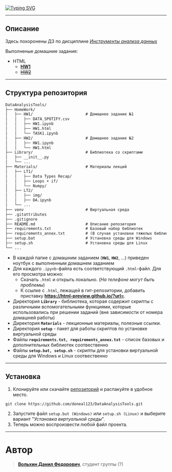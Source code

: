 <a href="https://git.io/typing-svg"><img src="https://readme-typing-svg.herokuapp.com?font=Fira+Code&weight=100&size=32&pause=1000&center=true&vCenter=true&multiline=true&repeat=false&random=false&width=950&lines=DataAnalysisTools" alt="Typing SVG" /></a> 

---

## **Описание**
Здесь похоронены ДЗ по дисциплине [*Инструменты анализа данных*]()

Выполненые домашние задания:
* HTML
  * [**HW1**](https://html-preview.github.io/?url=https://github.com/deneal123/DataAnalysisTools/blob/main/HomeWork/HW1/HW1.html)
  * [~~HW2~~]()

---

##  **Структура репозитория**
```markdown
DataAnalysisTools/
├── HomeWork/
│   ├── HW1/                       # Домашнее задание №1
│   │   ├── DATA_SPOTIFY.csv
│   │   ├── HW1.ipynb
│   │   ├── HW1.html
│   │   └── TASK1.ipynb
│   ├── HW2/                       # Домашнее задание №2
│   │   ├── HW1.ipynb
│   │   └── HW1.html
├── Library/                       # Библиотека со скриптами
│   ├── __init__.py
│   └── ...
├── Materials/                     # Материалы лекций
│   ├── LT1/
│   │   ├── Data Types Recap/
│   │   ├── Loops + if/
│   │   └── Numpy/
│   ├── LT2/
│   │   ├── img/
│   │   ├── DA.ipynb
│   └── ...
├── venv                           # Виртуальная среда
├── .gitattributes
├── .gitignore
├── README.md                      # Описание репозитория
├── requirements.txt               # Базовый набор библиотек
├── requirements_annex.txt         # (В случае установки тяжелых библиотек)
├── setup.bat                      # Установка среды для Windows
├── setup.sh                       # Установка среды для Linux
└── ...
```

* В каждой папке с домашним заданием (**`HW1`**, **`HW2`**, ...) приведен ноутбук с выполненным домашнем заданием
* Для каждого `.ipynb`-файла есть соответствующий `.html`-файл. Для его просмотра можно:
    * Скачать `.html` и открыть локально. (*На телефоне могут быть проблемы*)
    * К ссылке с `.html`, лежащей в гит-репозитории, добавить приставку **https://html-preview.github.io/?url=**.
* Директория **`Library`** - библиотека, которая содержит скрипты с различными вспомогательными функциями, которые использовались при решении заданий (вне зависимости от номера домашней работы)
* Директория **`Materials`** - лекционные материалы, полезные ссылки.
* Директория **`setup`** - пакет для работы скриптов по установке виртуальной среды
* Файлы **`requirements.txt, requirements_annex.txt`** - список базовых и дополнительных библиотек соотвественно
* Файлы **`setup.bat, setup.sh`** - скрипты для установки виртуальной среды для Windows и Linux соотвественно

------------
## **Установка**

1. Клонируйте или скачайте [репозиторий](https://github.com/deneal123/DataAnalysisTools/archive/refs/heads/master.zip)
и распакуйте в удобное место.
```
git clone https://github.com/deneal123/DataAnalysisTools.git
```
2. Запустите файл `setup.but (Windows)` или `setup.sh (Linux)` и выберите вариант "*Установка виртуальной среды*".
3. Теперь можно воспроизвести любой файл проекта.


------------
# **Автор**
> [**Вольхин Данил Федорович**](), студент группы (?)